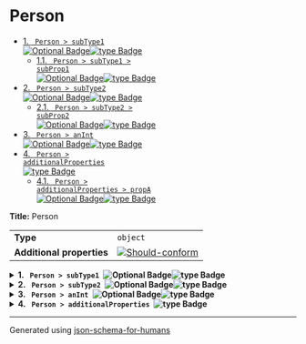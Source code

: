 # Person

- [1. <code> Person > subType1 </code><img alt="Optional Badge" src="https://img.shields.io/badge/Optional-yellow"><img alt="type Badge" src="https://img.shields.io/badge/type-object-c44e52">](#subType1)
  - [1.1. <code> Person > subType1 > subProp1 </code><img alt="Optional Badge" src="https://img.shields.io/badge/Optional-yellow"><img alt="type Badge" src="https://img.shields.io/badge/type-number-dd8452">](#subType1_subProp1)
- [2. <code> Person > subType2 </code><img alt="Optional Badge" src="https://img.shields.io/badge/Optional-yellow"><img alt="type Badge" src="https://img.shields.io/badge/type-object-c44e52">](#subType2)
  - [2.1. <code> Person > subType2 > subProp2 </code><img alt="Optional Badge" src="https://img.shields.io/badge/Optional-yellow"><img alt="type Badge" src="https://img.shields.io/badge/type-number-dd8452">](#subType2_subProp2)
- [3. <code> Person > anInt </code><img alt="Optional Badge" src="https://img.shields.io/badge/Optional-yellow"><img alt="type Badge" src="https://img.shields.io/badge/type-integer-55a868">](#anInt)
- [4. <code> Person > additionalProperties </code><img alt="type Badge" src="https://img.shields.io/badge/type-object-c44e52">](#additionalProperties)
  - [4.1. <code> Person > additionalProperties > propA </code><img alt="Optional Badge" src="https://img.shields.io/badge/Optional-yellow"><img alt="type Badge" src="https://img.shields.io/badge/type-number-dd8452">](#additionalProperties_propA)

**Title:** Person

|                           |                                                                                                                                                              |
| ------------------------- | ------------------------------------------------------------------------------------------------------------------------------------------------------------ |
| **Type**                  | `object`                                                                                                                                                     |
| **Additional properties** | [![Should-conform](https://img.shields.io/badge/Should-conform-blue)](#additionalProperties "Each additional property must conform to the following schema") |

<details>
<summary>
<strong> <a name="subType1"></a>1. <code> Person > subType1 </code><img alt="Optional Badge" src="https://img.shields.io/badge/Optional-yellow"><img alt="type Badge" src="https://img.shields.io/badge/type-object-c44e52"></strong>  

</summary>
<blockquote>

|                           |                                                                                                          |
| ------------------------- | -------------------------------------------------------------------------------------------------------- |
| **Type**                  | `object`                                                                                                 |
| **Additional properties** | [![Not allowed](https://img.shields.io/badge/Not%20allowed-red)](# "Additional Properties not allowed.") |

**Description:** A sub type with additionalProperties false.

<details>
<summary>
<strong> <a name="subType1_subProp1"></a>1.1. <code> Person > subType1 > subProp1 </code><img alt="Optional Badge" src="https://img.shields.io/badge/Optional-yellow"><img alt="type Badge" src="https://img.shields.io/badge/type-number-dd8452"></strong>  

</summary>
<blockquote>

|          |          |
| -------- | -------- |
| **Type** | `number` |

</blockquote>
</details>

</blockquote>
</details>

<details>
<summary>
<strong> <a name="subType2"></a>2. <code> Person > subType2 </code><img alt="Optional Badge" src="https://img.shields.io/badge/Optional-yellow"><img alt="type Badge" src="https://img.shields.io/badge/type-object-c44e52"></strong>  

</summary>
<blockquote>

|                           |                                                                                                                                   |
| ------------------------- | --------------------------------------------------------------------------------------------------------------------------------- |
| **Type**                  | `object`                                                                                                                          |
| **Additional properties** | [![Any type: allowed](https://img.shields.io/badge/Any%20type-allowed-green)](# "Additional Properties of any type are allowed.") |

**Description:** A sub type with additionalProperties true.

<details>
<summary>
<strong> <a name="subType2_subProp2"></a>2.1. <code> Person > subType2 > subProp2 </code><img alt="Optional Badge" src="https://img.shields.io/badge/Optional-yellow"><img alt="type Badge" src="https://img.shields.io/badge/type-number-dd8452"></strong>  

</summary>
<blockquote>

|          |          |
| -------- | -------- |
| **Type** | `number` |

</blockquote>
</details>

</blockquote>
</details>

<details>
<summary>
<strong> <a name="anInt"></a>3. <code> Person > anInt </code><img alt="Optional Badge" src="https://img.shields.io/badge/Optional-yellow"><img alt="type Badge" src="https://img.shields.io/badge/type-integer-55a868"></strong>  

</summary>
<blockquote>

|          |           |
| -------- | --------- |
| **Type** | `integer` |

**Description:** This is an integer, it should not show additional properties. (issue #132)

</blockquote>
</details>

<details>
<summary>
<strong> <a name="additionalProperties"></a>4. <code> Person > additionalProperties </code><img alt="type Badge" src="https://img.shields.io/badge/type-object-c44e52"></strong>  

</summary>
<blockquote>

|                           |                                                                                                                                   |
| ------------------------- | --------------------------------------------------------------------------------------------------------------------------------- |
| **Type**                  | `object`                                                                                                                          |
| **Additional properties** | [![Any type: allowed](https://img.shields.io/badge/Any%20type-allowed-green)](# "Additional Properties of any type are allowed.") |

**Description:** additionalProperties schema.

<details>
<summary>
<strong> <a name="additionalProperties_propA"></a>4.1. <code> Person > additionalProperties > propA </code><img alt="Optional Badge" src="https://img.shields.io/badge/Optional-yellow"><img alt="type Badge" src="https://img.shields.io/badge/type-number-dd8452"></strong>  

</summary>
<blockquote>

|          |          |
| -------- | -------- |
| **Type** | `number` |

</blockquote>
</details>

</blockquote>
</details>

----------------------------------------------------------------------------------------------------------------------------
Generated using [json-schema-for-humans](https://github.com/coveooss/json-schema-for-humans)